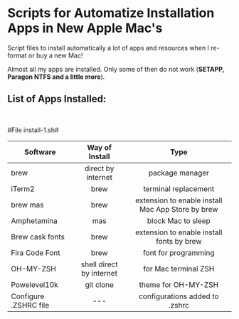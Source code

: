 # Scripts for Automatize Installation Apps in New Apple Mac's #

Script files to install automatically a lot of apps and resources when I re-format or buy a new Mac!

Almost all my apps are installed. Only some of then do not work  (**SETAPP, Paragon NTFS and a little more**).

## List of Apps Installed: ##
<br>

#File install-1.sh#

| Software | Way of Install  | Type |
|---|:-:|:-:| 
| brew | direct by internet | package manager |
| iTerm2 | brew | terminal replacement |
| brew mas | brew | extension to enable install Mac App Store by brew |
| Amphetamina | mas | block Mac to sleep |
| Brew cask fonts | brew | extension to enable install fonts by brew |
| Fira Code Font | brew | font for programming |
| OH-MY-ZSH | shell direct by internet | for Mac terminal ZSH |
| Powelevel10k | git clone | theme for  OH-MY-ZSH |
| Configure .ZSHRC file | --- | configurations added to .zshrc |